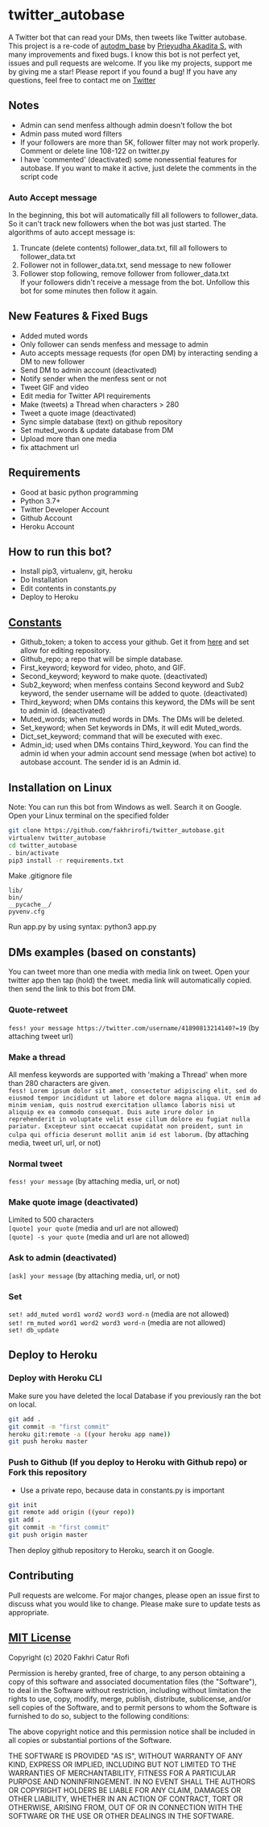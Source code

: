 # twitter_autobase
A Twitter bot that can read your DMs, then tweets like Twitter autobase. This project is a re-code of [autodm_base](https://github.com/ydhnwb/autodm_base) by [Prieyudha Akadita S.](https://github.com/ydhnwb) with many improvements and fixed bugs. I know this bot is not perfect yet, issues and pull requests are welcome. If you like my projects, support me by giving me a star! Please report if you found a bug! If you have any questions, feel free to contact me on [Twitter](https://twitter.com/synthesis____)

## Notes
- Admin can send menfess although admin doesn't follow the bot
- Admin pass muted word filters
- If your followers are more than 5K, follower filter may not work properly. Comment or delete line 108-122 on twitter.py
- I have 'commented' (deactivated) some nonessential features for autobase. If you want to make it active, just delete the comments in the script code

### Auto Accept message 
In the beginning, this bot will automatically fill all followers to follower_data. So it can't track new followers when the bot was just started. The algorithms of auto accept message is:
1. Truncate (delete contents) follower_data.txt, fill all followers to follower_data.txt
2. Follower not in follower_data.txt, send message to new follower
3. Follower stop following, remove follower from follower_data.txt <br>
If your followers didn't receive a message from the bot. Unfollow this bot for some minutes then follow it again.

## New Features & Fixed Bugs
- Added muted words
- Only follower can sends menfess and message to admin
- Auto accepts message requests (for open DM) by interacting sending a DM to new follower
- Send DM to admin account (deactivated)
- Notify sender when the menfess sent or not
- Tweet GIF and video
- Edit media for Twitter API requirements
- Make (tweets) a Thread when characters > 280
- Tweet a quote image (deactivated)
- Sync simple database (text) on github repository
- Set muted_words & update database from DM
- Upload more than one media
- fix attachment url 

## Requirements
- Good at basic python programming
- Python 3.7+
- Twitter Developer Account
- Github Account
- Heroku Account

## How to run this bot?
- Install pip3, virtualenv, git, heroku
- Do Installation
- Edit contents in constants.py
- Deploy to Heroku

## [Constants](https://github.com/fakhrirofi/twitter_autobase/blob/master/constants.py)
- Github_token; a token to access your github. Get it from [here](https://github.com/settings/tokens) and set allow for editing repository.
- Github_repo; a repo that will be simple database.
- First_keyword; keyword for video, photo, and GIF.
- Second_keyword; keyword to make quote. (deactivated)
- Sub2_keyword; when menfess contains Second keyword and Sub2 keyword, the sender username will be added to quote. (deactivated)
- Third_keyword; when DMs contains this keyword, the DMs will be sent to admin id. (deactivated)
- Muted_words; when muted words in DMs. The DMs will be deleted.
- Set_keyword; when Set keywords in DMs, it will edit Muted_words.
- Dict_set_keyword; command that will be executed with exec.
- Admin_id; used when DMs contains Third_keyword. You can find the admin id when your admin account send message (when bot active) to autobase account. The sender id is an Admin id.

## Installation on Linux
Note: You can run this bot from Windows as well. Search it on Google. <br>
Open your Linux terminal on the specified folder <br>
```bash
git clone https://github.com/fakhrirofi/twitter_autobase.git
virtualenv twitter_autobase
cd twitter_autobase
. bin/activate
pip3 install -r requirements.txt
```
Make .gitignore file <br>
```
lib/
bin/
__pycache__/
pyvenv.cfg
```
Run app.py by using syntax: python3 app.py



## DMs examples (based on constants)
You can tweet more than one media with media link on tweet. Open your twitter app then tap (hold) the tweet. media link will automatically copied. then send the link to this bot from DM.
### Quote-retweet
`fess! your message https://twitter.com/username/41890813214140?=19` (by attaching tweet url)
### Make a thread
All menfess keywords are supported with 'making a Thread' when more than 280 characters are given. <br>
`fess! Lorem ipsum dolor sit amet, consectetur adipiscing elit, sed do eiusmod tempor incididunt ut labore et dolore magna aliqua. Ut enim ad minim veniam, quis nostrud exercitation ullamco laboris nisi ut aliquip ex ea commodo consequat. Duis aute irure dolor in reprehenderit in voluptate velit esse cillum dolore eu fugiat nulla pariatur. Excepteur sint occaecat cupidatat non proident, sunt in culpa qui officia deserunt mollit anim id est laborum.` (by attaching media, tweet url, url, or not)
### Normal tweet
`fess! your message` (by attaching media, url, or not)
### Make quote image (deactivated)
Limited to 500 characters <br>
`[quote] your quote` (media and url are not allowed) <br>
`[quote] -s your quote` (media and url are not allowed)
### Ask to admin (deactivated)
`[ask] your message` (by attaching media, url, or not)
### Set
`set! add_muted word1 word2 word3 word-n` (media are not allowed) <br>
`set! rm_muted word1 word2 word3 word-n` (media are not allowed) <br>
`set! db_update`


## Deploy to Heroku
### Deploy with Heroku CLI
Make sure you have deleted the local Database if you previously ran the bot on local.
```bash
git add .
git commit -m "first commit"
heroku git:remote -a ((your heroku app name))
git push heroku master
```
### Push to Github (If you deploy to Heroku with Github repo) or Fork this repository
- Use a private repo, because data in constants.py is important
```bash
git init
git remote add origin ((your repo))
git add .
git commit -m "first commit"
git push origin master
```
Then deploy github repository to Heroku, search it on Google. <br>


## Contributing
Pull requests are welcome. For major changes, please open an issue first to discuss what you would like to change. Please make sure to update tests as appropriate.

## [MIT License](https://github.com/fakhrirofi/twitter_autobase/blob/master/LICENSE)

Copyright (c) 2020 Fakhri Catur Rofi

Permission is hereby granted, free of charge, to any person obtaining a copy
of this software and associated documentation files (the "Software"), to deal
in the Software without restriction, including without limitation the rights
to use, copy, modify, merge, publish, distribute, sublicense, and/or sell
copies of the Software, and to permit persons to whom the Software is
furnished to do so, subject to the following conditions:

The above copyright notice and this permission notice shall be included in all
copies or substantial portions of the Software.

THE SOFTWARE IS PROVIDED "AS IS", WITHOUT WARRANTY OF ANY KIND, EXPRESS OR
IMPLIED, INCLUDING BUT NOT LIMITED TO THE WARRANTIES OF MERCHANTABILITY,
FITNESS FOR A PARTICULAR PURPOSE AND NONINFRINGEMENT. IN NO EVENT SHALL THE
AUTHORS OR COPYRIGHT HOLDERS BE LIABLE FOR ANY CLAIM, DAMAGES OR OTHER
LIABILITY, WHETHER IN AN ACTION OF CONTRACT, TORT OR OTHERWISE, ARISING FROM,
OUT OF OR IN CONNECTION WITH THE SOFTWARE OR THE USE OR OTHER DEALINGS IN THE
SOFTWARE.
